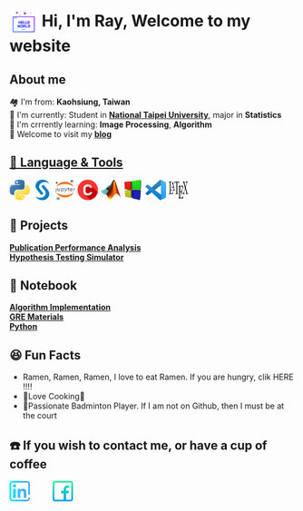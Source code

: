
 <h1><img align = "center" src = "https://github.com/wavelolz/profile/blob/main/picture/hello-world.png" width = 50 heigh = 50> Hi, I'm Ray, Welcome to my website </h1>
 
 <h2>About me</h2>

🏘️ I'm from: <b>Kaohsiung, Taiwan</b> <br/>
💼 I'm currently: Student in <b><a href = "https://new.ntpu.edu.tw/">National Taipei University</a></b>, major in <b>Statistics</b> <br/>
📘 I'm crrrently learning: <b>Image Processing</b>, <b>Algorithm</b> <br/>
🌌 Welcome to visit my <b><a href = "https://rayhsu005.medium.com/"> blog </b>

 
 <h2>🧰 Language & Tools </h2>
 <a href = "https://www.python.org/"><img src = "https://github.com/wavelolz/profile/blob/main/picture/python.png" width = 36 height = 36></a>
 <a href = "https://www.sas.com/en_us/home.html"><img src = "https://github.com/wavelolz/profile/blob/main/picture/sas2.png" width = 36 height = 36></a>
 <a href = "https://jupyter.org/"><img src = "https://github.com/wavelolz/profile/blob/main/picture/1200px-Jupyter_logo.svg.png" width = 36 height = 36></a>
 <a href = "https://en.wikipedia.org/wiki/C_(programming_language)"><img src = "https://github.com/wavelolz/profile/blob/main/picture/c.png" width = 36 height = 36></a>
 <a href = "https://www.mathworks.com/products/matlab.html"><img src = "https://github.com/wavelolz/profile/blob/main/picture/Matlab_Logo.png" width = 36 height = 36></a>
 <a href = "https://www.codeblocks.org/"><img src = "https://github.com/wavelolz/profile/blob/main/picture/d73n2y9-fc7e0a66-1dd8-42d2-9aba-29a33990067b.png" width = 36 height = 36></a>
 <a href = "https://code.visualstudio.com/"><img src = "https://github.com/wavelolz/profile/blob/main/picture/Visual_Studio_Code_1.35_icon.svg.png" width = 36 height = 36></a>
 <a href = "https://en.wikipedia.org/wiki/LaTeX"><img src = "https://github.com/wavelolz/profile/blob/main/picture/LaTeX_logo.svg.png" width = 36 height = 36></a>
 

 <h2>🚀 Projects </h2>
 <b><a href = "https://github.com/wavelolz/Publication-Performance-Analysis">Publication Performance Analysis</a></b> <br/>
 <b><a href = "https://github.com/wavelolz/PyQt-Hypothesis_Testing-Simulator">Hypothesis Testing Simulator</a></b>
 
 <h2>📔 Notebook </h2>
<b><a href = "https://github.com/wavelolz/Algorithm">Algorithm Implementation</a></b> <br/>
<b><a href = "https://github.com/wavelolz/GRE">GRE Materials</a></b> <br/>
<b><a href = "https://github.com/wavelolz/python_learning">Python</a></b> <br/>
 
<h2>😆 Fun Facts</h2>
 <ul>
  <li>Ramen, Ramen, Ramen, I love to eat Ramen. If you are hungry, clik HERE !!!! </li>
  <li>🍳Love Cooking🍳</li>
  <li>🏸Passionate Badminton Player. If I am not on Github, then I must be at the court</i>
 </ul>
 
 <h2>☎️ If you wish to contact me, or have a cup of coffee </h2>
  <a href = "linkedin.com/in/ray-hsu-113a6a149"><img src = "https://github.com/wavelolz/profile/blob/main/picture/linkedin%20(1).png" width = 36 height = 36></a>
  &emsp;
  &emsp;
  <a href = "https://www.facebook.com/hsu.ray.35"><img src = "https://github.com/wavelolz/profile/blob/main/picture/facebook.png" width = 36 height = 36></a>
 
  
